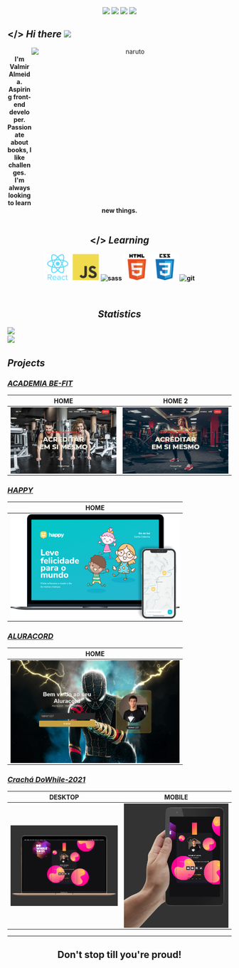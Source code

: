 <div align="center">
 
   <a href="https://www.instagram.com/valmir_almeida__/" target="_blank"><img src="https://img.shields.io/badge/-Instagram-%23E4405F?style=for-the-badge&logo=instagram&logoColor=white" target="_blank"></a>
 <a href = "mailto:almeidavalmir76@gmail.com"><img src="https://img.shields.io/badge/-Gmail-%23333?style=for-the-badge&logo=gmail&logoColor=white" target="_blank"></a>
 <a href="https://github.com/valmir1227" target="_blank"><img src="https://camo.githubusercontent.com/a80d00f23720d0bc9f55481cfcd77ab79e141606829cf16ec43f8cacc7741e46/68747470733a2f2f696d672e736869656c64732e696f2f62616467652f4c696e6b6564496e2d3030373742353f7374796c653d666f722d7468652d6261646765266c6f676f3d6c696e6b6564696e266c6f676f436f6c6f723d7768697465"></a>
  <a href="https://github.com/valmir1227?tab=followers" target="_blank"><img src="https://img.shields.io/github/followers/valmir1227?style=for-the-badge"></a>
 
</div>


## </> *Hi there* <img src="https://media.giphy.com/media/hvRJCLFzcasrR4ia7z/giphy.gif" width="25px">
<div align="center"> <img align="right" alt="naruto" src="https://i.downloadatoz.com/download/icon2/c/9/c/05910c0720a110e0b9766a661e282b9f.jpg" width="450" height="350" />
<br/>
<strong>
 I'm Valmir Almeida. Aspiring front-end developer. Passionate about books, I like challenges. I'm always looking to learn new things.
 <strong>
<br/>

<br>

## </> *Learning*

<p>
 <img src="https://raw.githubusercontent.com/devicons/devicon/master/icons/react/react-original-wordmark.svg" alt="react" width="60" height="60"/> 
 <img src="https://raw.githubusercontent.com/devicons/devicon/master/icons/javascript/javascript-original.svg" alt="javascript" width="60" height="60"/>
 <img src="https://styles.redditmedia.com/t5_2ruxc/styles/communityIcon_xyu9ur5r4iu41.png" alt="sass" width="60" height="60"/> 
 <img src="https://raw.githubusercontent.com/devicons/devicon/master/icons/html5/html5-original-wordmark.svg" alt="html5" width="60" height="60"/> 
 <img src="https://raw.githubusercontent.com/devicons/devicon/master/icons/css3/css3-original-wordmark.svg" alt="css3" width="60" height="60"/> 
 <img src="https://www.vectorlogo.zone/logos/git-scm/git-scm-icon.svg" alt="git" width="60" height="60"/>
</p>

<br>

## *Statistics* 

<p>
 <div align="left">
     <img height="150em" src="https://github-readme-stats.vercel.app/api?username=valmir1227&hide_border=true&show_icons=true&theme=github_dark&include_all_commits=true&count_private=true"/> &nbsp;
  <br> 
  <img height="180em" src="https://github-readme-stats.vercel.app/api/top-langs/?username=valmir1227&layout=compact&count_private=true&hide_border=true&theme=github_dark&show_icons=true">
  </div>
 </p>

</div>



## *Projects*

### <a href="https://github.com/valmir1227/Be-fit"> *ACADEMIA BE-FIT* </a>
|HOME | HOME 2 |
|-- | -- |
|<img  align="left"  width="380px" src="https://raw.githubusercontent.com/valmir1227/Be-fit/main/demo-images/home-1.png"/>   | <img  align="left"  width="380px" src="https://raw.githubusercontent.com/valmir1227/Be-fit/main/demo-images/home-2.png"/> |

### <a href="https://github.com/valmir1227/Happy-"> *HAPPY* </a>
|HOME |
|-- | 
|<img  align="left"  width="380px" src="https://raw.githubusercontent.com/rocketseat-education/nlw-03-omnistack/master/.github/happy.png"/> 

### <a href="https://github.com/valmir1227/aluracord"> *ALURACORD* </a>
|HOME |
|-- |
|<img  align="left"  width="380px" src="https://github.com/valmir1227/aluracord/blob/main/images_demo/desktop.png?raw=true"/>

### <a href="https://github.com/valmir1227/nlw-heat-origin"> *Crachá DoWhile-2021* </a>
|DESKTOP  | MOBILE  |
|-- | -- |
|<img  align="left"  width="380px" src="https://github.com/valmir1227/nlw-heat-origin/blob/main/demo/desktop-mac.jpg?raw=true"/>   | <img  align="left"  width="380px" src="https://github.com/valmir1227/nlw-heat-origin/blob/main/demo/tablet.jpg?raw=true"/> |

------------
<h2 align="center">
Don't stop till you're proud!
</h2>
